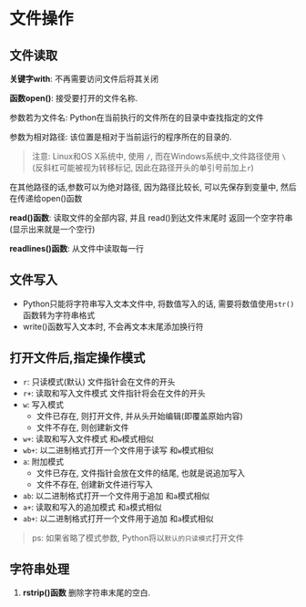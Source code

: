 # 文件操作

## 文件读取
**关键字with**: 不再需要访问文件后将其关闭

**函数open()**: 接受要打开的文件名称.

参数若为文件名: Python在当前执行的文件所在的目录中查找指定的文件

参数为相对路径: 该位置是相对于当前运行的程序所在的目录的.
> 注意: Linux和OS X系统中, 使用 `/`,
>而在Windows系统中,文件路径使用 `\`(反斜杠可能被视为转移标记, 因此在路径开头的单引号前加上`r`)

在其他路径的话,参数可以为绝对路径, 因为路径比较长, 可以先保存到变量中, 然后在传递给open()函数

**read()函数**: 读取文件的全部内容, 并且 read()到达文件末尾时 返回一个空字符串(显示出来就是一个空行)

**readlines()函数**: 从文件中读取每一行

## 文件写入
- Python只能将字符串写入文本文件中, 将数值写入的话, 需要将数值使用`str()`函数转为字符串格式
- write()函数写入文本时, 不会再文本末尾添加换行符

## 打开文件后,指定操作模式
- `r`: 只读模式(默认)
    文件指针会在文件的开头
- `r+`: 读取和写入文件模式
    文件指针将会在文件的开头
- `w`: 写入模式
    - 文件已存在, 则打开文件, 并从头开始编辑(即覆盖原始内容)
    - 文件不存在, 则创建新文件
- `w+`: 读取和写入文件模式
    和`w`模式相似
- `wb+`: 以二进制格式打开一个文件用于读写
    和`w`模式相似
- `a`: 附加模式
    - 文件已存在, 文件指针会放在文件的结尾, 也就是说追加写入
    - 文件不存在, 创建新文件进行写入
- `ab`: 以二进制格式打开一个文件用于追加
    和`a`模式相似
- `a+`: 读取和写入的追加模式
    和`a`模式相似
- `ab+`: 以二进制格式打开一个文件用于追加
    和`a`模式相似
>ps: 如果省略了模式参数, Python将以`默认的只读模式`打开文件

## 字符串处理
1. **rstrip()函数**
删除字符串末尾的空白.

